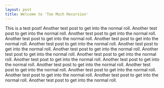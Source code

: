 ```yaml
---
layout: post
title: Welcome to 'Too Much Recursion'
---
```


This is a test post!
Another test post to get into the normal roll.
Another test post to get into the normal roll.
Another test post to get into the normal roll.
Another test post to get into the normal roll.
Another test post to get into the normal roll.
Another test post to get into the normal roll.
Another test post to get into the normal roll.
Another test post to get into the normal roll.
Another test post to get into the normal roll.
Another test post to get into the normal roll.
Another test post to get into the normal roll.
Another test post to get into the normal roll.
Another test post to get into the normal roll.
Another test post to get into the normal roll.
Another test post to get into the normal roll.
Another test post to get into the normal roll.
Another test post to get into the normal roll.
Another test post to get into the normal roll.
